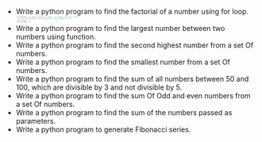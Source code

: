 <ul>
<li>Write a python program to find the factorial of a number using for loop.</li>
<img src="outputs\Fact_output_!.png" width="128"/>
<!-- ![screenshot](output/fa.png) -->
<li>Write a python program to find the largest number between two numbers using function.</li>
<li>Write a python program to find the second highest number from a set Of numbers.</li>
<li>Write a python program to find the smallest number from a set Of numbers.</li>
<li>Write a python program to find the sum of all numbers between 50 and 100, which are divisible by 3 and not divisible by 5.</li>
<li>Write a python program to find the sum Of Odd and even numbers from a set Of numbers.</li>
<li>Write a python program to find the sum of the numbers passed as parameters.</li>
<li>Write a python program to generate Fibonacci series.</li>
</ul>
